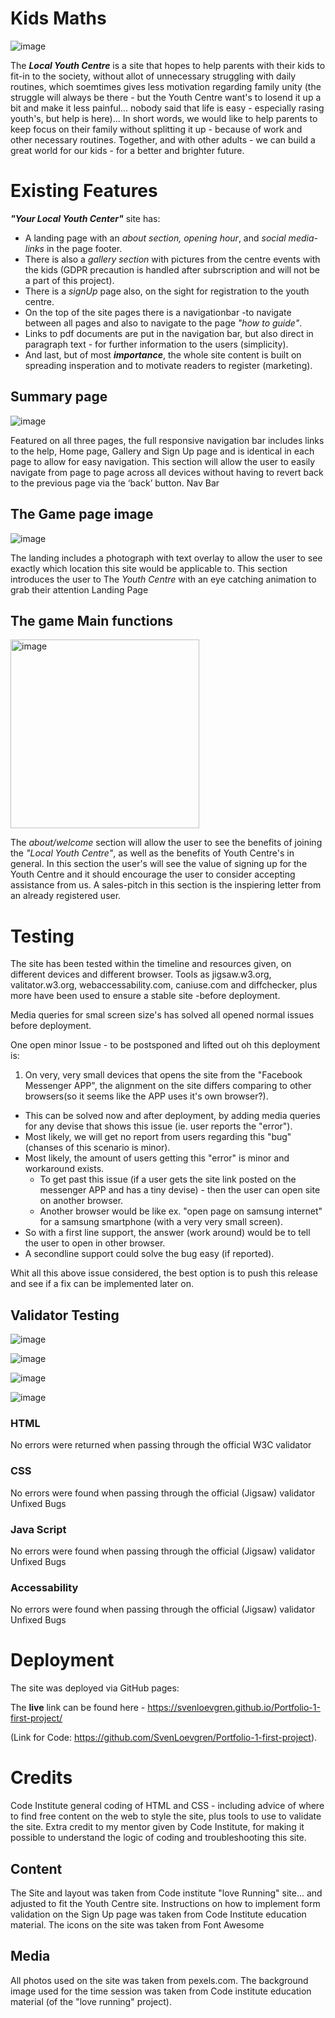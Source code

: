 # Kids Maths
![image](https://user-images.githubusercontent.com/119969411/212360576-665ef017-aa43-4296-8930-b7c9a98a9992.png)

The *__Local Youth Centre__* is a site that hopes to help parents with their kids to fit-in to the society, without allot of unnecessary struggling with daily routines, which soemtimes gives less motivation regarding family unity (the struggle will always be there - but the Youth Centre want's to losend it up a bit and make it less painful... nobody said that life is easy - especially rasing youth's, but help is here)...
In short words, we would like to help parents to keep focus on their family without splitting it up - because of work and other necessary routines.
Together, and with other adults - we can build a great world for our kids - for a better and brighter future.

# Existing Features

__*"Your Local Youth Center"*__ site has:

* A landing page with an *about section, opening hour*, and *social media-links* in the page footer.
* There is also a *gallery section* with pictures from the centre events with the kids (GDPR precaution is handled after subrscription and will not be a part of this project).
* There is a *signUp* page also, on the sight for registration to the youth centre.
* On the top of the site pages there is a navigationbar -to navigate between all pages and also to navigate to the page *"how to guide"*.
* Links to pdf documents are put in the navigation bar, but also direct in paragraph text - for further information to the users (simplicity).
* And last, but of most __*importance*__, the whole site content is built on spreading insperation and to motivate readers to register (marketing).

## Summary page

![image](https://user-images.githubusercontent.com/119969411/212361245-031be8be-16dd-41ee-a371-a276db375543.png)

Featured on all three pages, the full responsive navigation bar includes links to the help, Home page, Gallery and Sign Up page and is identical in each page to allow for easy navigation.
This section will allow the user to easily navigate from page to page across all devices without having to revert back to the previous page via the ‘back’ button.
Nav Bar

## The Game page image

![image](https://user-images.githubusercontent.com/119969411/212361394-4c19dba9-9387-4723-a47c-8e9110e9c92b.png)



The landing includes a photograph with text overlay to allow the user to see exactly which location this site would be applicable to.
This section introduces the user to The *Youth Centre* with an eye catching animation to grab their attention
Landing Page

## The game Main functions

<img width="302" alt="image" src="https://user-images.githubusercontent.com/119969411/212361803-1a52316d-2b0a-4258-a49e-ed36e1ff7ab9.png">


The *about/welcome* section will allow the user to see the benefits of joining the *"Local Youth Centre"*, as well as the benefits of Youth Centre's in general.
In this section the user's will see the value of signing up for the Youth Centre and it should encourage the user to consider accepting assistance from us.
A sales-pitch in this section is the inspiering letter from an already registered user.


# Testing

The site has been tested within the timeline and resources given, on different devices and different browser.
Tools as jigsaw.w3.org, valitator.w3.org, webaccessability.com, caniuse.com and diffchecker, plus more have been used to ensure a stable site -before deployment.

Media queries for smal screen size's has solved all opened normal issues before deployment.

One open minor Issue - to be postsponed and lifted out oh this deployment is: 
1. On very, very small devices that opens the site from the "Facebook Messenger APP", the alignment on the site differs comparing to other browsers(so it seems like the APP uses it's own browser?).
  *  This can be solved now and after deployment, by adding media queries for any devise that shows this issue (ie. user reports the "error").
  *  Most likely, we will get no report from users regarding this "bug" (chanses of this scenario is minor).
  *  Most likely, the amount of users getting this "error" is minor and workaround exists.
     - To get past this issue (if a user gets the site link posted on the messenger APP and has a tiny devise) - then the user can open site on another browser.
     - Another browser would be like ex. "open page on samsung internet" for a samsung smartphone (with a very very small screen).
  *  So with a first line support, the answer (work around) would be to tell the user to open in other browser.
  *  A secondline support could solve the bug easy (if reported).

Whit all this above issue considered, the best option is to push this release and see if a fix can be implemented later on.

## Validator Testing

![image](https://user-images.githubusercontent.com/119969411/212362331-ac16492c-e854-455b-85d3-13eb8d2be634.png)

![image](https://user-images.githubusercontent.com/119969411/212362501-f29d6a16-16cc-493a-822b-1338e82afd12.png)

![image](https://user-images.githubusercontent.com/119969411/212362671-ed74c270-68e1-4202-b853-c09ec678d9fe.png)

![image](https://user-images.githubusercontent.com/119969411/212362749-d37af5a7-9e84-41e0-aa30-0fe4edb2c7c8.png)


### HTML
No errors were returned when passing through the official W3C validator
### CSS
No errors were found when passing through the official (Jigsaw) validator
Unfixed Bugs
### Java Script
No errors were found when passing through the official (Jigsaw) validator
Unfixed Bugs
### Accessability
No errors were found when passing through the official (Jigsaw) validator
Unfixed Bugs

# Deployment

The site was deployed via GitHub pages:

The __live__ link can be found here - https://svenloevgren.github.io/Portfolio-1-first-project/

(Link for Code: https://github.com/SvenLoevgren/Portfolio-1-first-project).

# Credits

Code Institute general coding of HTML and CSS - including advice of where to find free content on the web to style the site, plus tools to use to validate the site.
Extra credit to my mentor given by Code Institute, for making it possible to understand the logic of coding and troubleshooting this site.

## Content
The Site and layout was taken from Code institute "love Running" site... and adjusted to fit the Youth Centre site.
Instructions on how to implement form validation on the Sign Up page was taken from Code Institute education material.
The icons on the site was taken from Font Awesome
## Media
All photos used on the site was taken from pexels.com.
The background image used for the time session was taken from Code institute education material (of the "love running" project).
